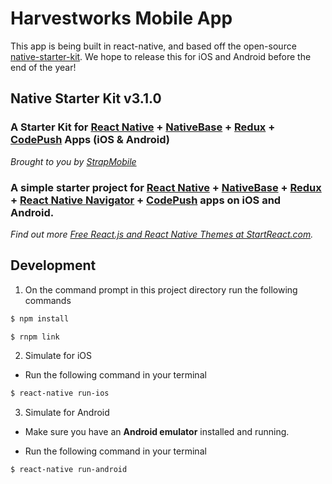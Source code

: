 # Harvestworks Mobile App
This app is being built in react-native, and based off the open-source [native-starter-kit](https://github.com/start-react/native-starter-kit).
We hope to release this for iOS and Android before the end of the year!

## Native Starter Kit v3.1.0

### A Starter Kit for [React Native](https://facebook.github.io/react-native/docs/getting-started.html) + [NativeBase](http://nativebase.io/) + [Redux](http://redux.js.org) + [CodePush](https://github.com/Microsoft/react-native-code-push) Apps (iOS & Android)

*Brought to you by [StrapMobile](http://strapmobile.com/)*

### A simple starter project for [React Native](https://facebook.github.io/react-native/docs/getting-started.html) + [NativeBase](http://nativebase.io/) + [Redux](http://redux.js.org) + [React Native Navigator](https://facebook.github.io/react-native/docs/navigator.html) + [CodePush](https://github.com/Microsoft/react-native-code-push) apps on iOS and Android.

*Find out more [Free React.js and React Native Themes at StartReact.com](http://www.startreact.com/).*


## Development

1. On the command prompt in this project directory run the following commands

```sh
$ npm install

$ rnpm link
```

2. Simulate for iOS

*	Run the following command in your terminal

```sh
$ react-native run-ios
```

3. Simulate for Android

*	Make sure you have an **Android emulator** installed and running.

*	Run the following command in your terminal

```sh
$ react-native run-android
```

